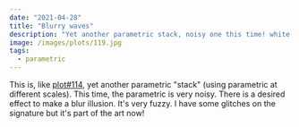 ```yaml
---
date: "2021-04-28"
title: "Blurry waves"
description: "Yet another parametric stack, noisy one this time! white uniball on black A4."
image: /images/plots/119.jpg
tags:
  - parametric
---
```


This is, like [plot#114](/plots/114), yet another parametric "stack" (using parametric at different scales).
This time, the parametric is very noisy. There is a desired effect to make a blur illusion. It's very fuzzy. I have some glitches on the signature but it's part of the art now!
